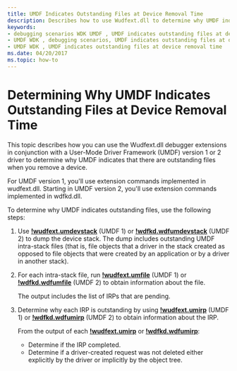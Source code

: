 ```yaml
---
title: UMDF Indicates Outstanding Files at Device Removal Time
description: Describes how to use Wudfext.dll to determine why UMDF indicates that there are outstanding files when you remove a device.
keywords:
- debugging scenarios WDK UMDF , UMDF indicates outstanding files at device removal time
- UMDF WDK , debugging scenarios, UMDF indicates outstanding files at device removal time
- UMDF WDK , UMDF indicates outstanding files at device removal time
ms.date: 04/20/2017
ms.topic: how-to
---
```


# Determining Why UMDF Indicates Outstanding Files at Device Removal Time


This topic describes how you can use the Wudfext.dll debugger extensions in conjunction with a User-Mode Driver Framework (UMDF) version 1 or 2 driver to determine why UMDF indicates that there are outstanding files when you remove a device.

For UMDF version 1, you'll use extension commands implemented in wudfext.dll. Starting in UMDF version 2, you'll use extension commands implemented in wdfkd.dll.

To determine why UMDF indicates outstanding files, use the following steps:

1.  Use [**!wudfext.umdevstack**](../debuggercmds/-wudfext-umdevstack.md) (UMDF 1) or [**!wdfkd.wdfumdevstack**](../debuggercmds/-wdfkd-wdfumdevstack.md) (UMDF 2) to dump the device stack. The dump includes outstanding UMDF intra-stack files (that is, file objects that a driver in the stack created as opposed to file objects that were created by an application or by a driver in another stack).

2.  For each intra-stack file, run [**!wudfext.umfile**](../debuggercmds/-wudfext-umfile.md) (UMDF 1) or [**!wdfkd.wdfumfile**](../debuggercmds/-wdfkd-wdfumfile.md) (UMDF 2) to obtain information about the file.

    The output includes the list of IRPs that are pending.

3.  Determine why each IRP is outstanding by using [**!wudfext.umirp**](../debuggercmds/-wudfext-umirp.md) (UMDF 1) or [**!wdfkd.wdfumirp**](../debuggercmds/-wdfkd-wdfumirp.md) (UMDF 2) to obtain information about the IRP.

    From the output of each [**!wudfext.umirp**](../debuggercmds/-wudfext-umirp.md) or [**!wdfkd.wdfumirp**](../debuggercmds/-wdfkd-wdfumirp.md):

    -   Determine if the IRP completed.
    -   Determine if a driver-created request was not deleted either explicitly by the driver or implicitly by the object tree.

 

